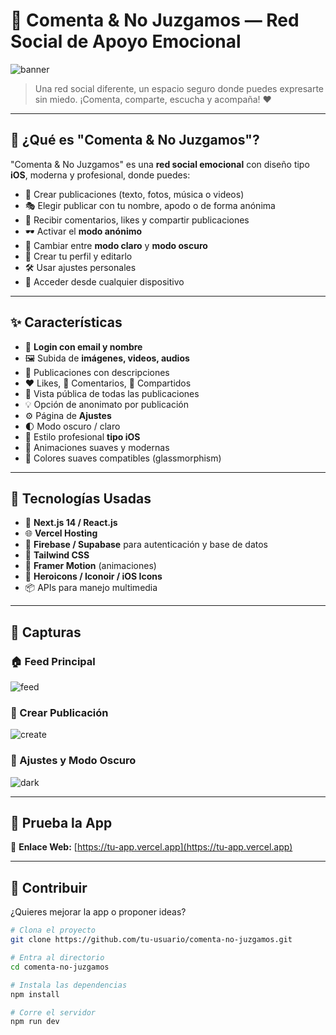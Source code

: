 # 🌈 Comenta & No Juzgamos — Red Social de Apoyo Emocional

![banner](https://media.giphy.com/media/YOwTtLJVVg1KErjUro/giphy.gif)

> Una red social diferente, un espacio seguro donde puedes expresarte sin miedo. ¡Comenta, comparte, escucha y acompaña! ❤️

---

## 🧠 ¿Qué es "Comenta & No Juzgamos"?

"Comenta & No Juzgamos" es una **red social emocional** con diseño tipo **iOS**, moderna y profesional, donde puedes:

- 📝 Crear publicaciones (texto, fotos, música o videos)
- 🎭 Elegir publicar con tu nombre, apodo o de forma anónima
- 💬 Recibir comentarios, likes y compartir publicaciones
- 🕶️ Activar el **modo anónimo**
- 🌙 Cambiar entre **modo claro** y **modo oscuro**
- 👤 Crear tu perfil y editarlo
- 🛠️ Usar ajustes personales
- 📱 Acceder desde cualquier dispositivo

---

## ✨ Características

- 🔐 **Login con email y nombre**
- 🖼️ Subida de **imágenes, videos, audios**
- 📃 Publicaciones con descripciones
- ❤️ Likes, 💬 Comentarios, 🔁 Compartidos
- 👀 Vista pública de todas las publicaciones
- 💡 Opción de anonimato por publicación
- ⚙️ Página de **Ajustes**
- 🌓 Modo oscuro / claro
- 📱 Estilo profesional **tipo iOS**
- 💫 Animaciones suaves y modernas
- 🎨 Colores suaves compatibles (glassmorphism)

---

## 🚀 Tecnologías Usadas

- 🧠 **Next.js 14 / React.js**
- 🌐 **Vercel Hosting**
- 🧾 **Firebase / Supabase** para autenticación y base de datos
- 🎨 **Tailwind CSS**
- 🧩 **Framer Motion** (animaciones)
- 📲 **Heroicons / Iconoir / iOS Icons**
- 📦 APIs para manejo multimedia

---

## 📸 Capturas

### 🏠 Feed Principal
![feed](https://media.giphy.com/media/5VKbvrjxpVJCM/giphy.gif)

### 📝 Crear Publicación
![create](https://media.giphy.com/media/XIqCQx02E1U9W/giphy.gif)

### 🔧 Ajustes y Modo Oscuro
![dark](https://media.giphy.com/media/l4FGuhL4U2WyjdkaY/giphy.gif)

---

## 📲 Prueba la App

🔗 **Enlace Web:** [https://tu-app.vercel.app](https://tu-app.vercel.app)

---

## 🙌 Contribuir

¿Quieres mejorar la app o proponer ideas?

```bash
# Clona el proyecto
git clone https://github.com/tu-usuario/comenta-no-juzgamos.git

# Entra al directorio
cd comenta-no-juzgamos

# Instala las dependencias
npm install

# Corre el servidor
npm run dev

